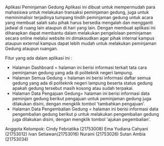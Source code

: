 Aplikasi Peminjaman Gedung 
Aplikasi ini dibuat untuk mempermudah para mahasiswa untuk melakukan transaksi peminjaman gedung, juga untuk meminimalisir terjadinya tumpang tindih peminjaman gedung untuk acara yang membuat salah satu pihak harus bersedia mengalah dan mengganti jadwal di ruang lain ataupun di hari yang lain. 
Dengan membuat aplikasi ini diharapkan dapat membantu dalam melakukan pengelolaan peminjaman secara online melalui website ini dimaksudkan agar pihak internal kampus ataupun external kampus dapat lebih mudah untuk melakukan peminjaman Gedung ataupun ruangan.

Fitur yang ada dalam aplikasi ini :
- Halaman Dashboard = halaman ini berisi informasi terkait tata cara peminjaman gedung yang ada di politeknik negeri lampung.
- Halaman Semua Gedung = halaman ini berisi informasi daftar semua gedung yang ada di politeknik negeri lampung beserta status gedung apakah gedung tersebut masih kosong atau sudah terpakai.
- Halaman Data Pengajuan Gedung= halaman ini berisi informasi data peminjam gedung berikut pengajuan untuk peminjaman gedung juga dilakukan disini, dengan mengklik tombol 'tambahkan pengajuan'.
- Halaman Data Pengembalian Gedung = halaman ini berisi informasi data pengembalian gedung berikut p untuk melakukan pengembalian gedung juga dilakukan disini, dengan mengklik tombol 'ajukan pegembalian'.


Anggota Kelompok:
Cindy Febriatika (21753008)
Ema Yudiana Cahyani (21753012)
Ivan Setiawan(21753016)
Nuraini (21753026)
Sutan Ambia (21753034)
